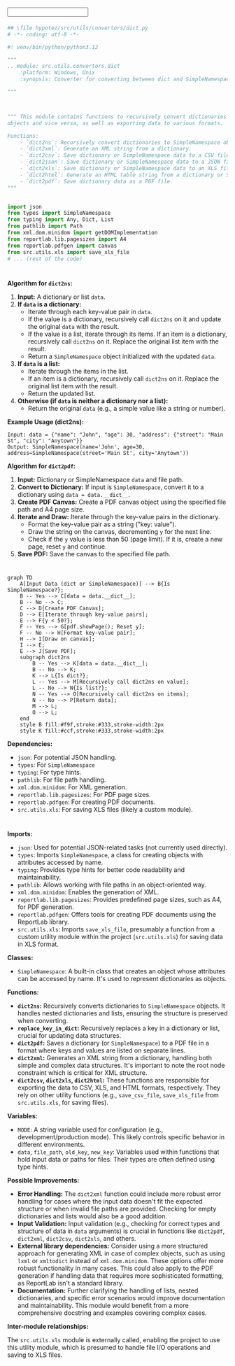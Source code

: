 # <input code>

```python
## \file hypotez/src/utils/convertors/dict.py
# -*- coding: utf-8 -*-

#! venv/bin/python/python3.12

"""
.. module: src.utils.convertors.dict 
	:platform: Windows, Unix
	:synopsis: Converter for converting between dict and SimpleNamespace objects

"""



""" This module contains functions to recursively convert dictionaries to SimpleNamespace
objects and vice versa, as well as exporting data to various formats.

Functions:
    - `dict2ns`: Recursively convert dictionaries to SimpleNamespace objects.
    - `dict2xml`: Generate an XML string from a dictionary.
    - `dict2csv`: Save dictionary or SimpleNamespace data to a CSV file.
    - `dict2json`: Save dictionary or SimpleNamespace data to a JSON file.
    - `dict2xls`: Save dictionary or SimpleNamespace data to an XLS file.
    - `dict2html`: Generate an HTML table string from a dictionary or SimpleNamespace object.
    - `dict2pdf`: Save dictionary data as a PDF file.
"""


import json
from types import SimpleNamespace
from typing import Any, Dict, List
from pathlib import Path
from xml.dom.minidom import getDOMImplementation
from reportlab.lib.pagesizes import A4
from reportlab.pdfgen import canvas
from src.utils.xls import save_xls_file
# ... (rest of the code)
```

# <algorithm>

**Algorithm for `dict2ns`:**

1. **Input:** A dictionary or list `data`.
2. **If `data` is a dictionary:**
   - Iterate through each key-value pair in `data`.
   - If the value is a dictionary, recursively call `dict2ns` on it and update the original `data` with the result.
   - If the value is a list, iterate through its items. If an item is a dictionary, recursively call `dict2ns` on it.  Replace the original list item with the result.
   - Return a `SimpleNamespace` object initialized with the updated `data`.
3. **If `data` is a list:**
   - Iterate through the items in the list.
   - If an item is a dictionary, recursively call `dict2ns` on it. Replace the original list item with the result.
   - Return the updated list.
4. **Otherwise (if `data` is neither a dictionary nor a list):**
   - Return the original `data` (e.g., a simple value like a string or number).

**Example Usage (dict2ns):**

```
Input: data = {"name": "John", "age": 30, "address": {"street": "Main St", "city": "Anytown"}}
Output: SimpleNamespace(name='John', age=30, address=SimpleNamespace(street='Main St', city='Anytown'))
```

**Algorithm for `dict2pdf`:**

1. **Input:** Dictionary or SimpleNamespace `data` and file path.
2. **Convert to Dictionary:** If input is `SimpleNamespace`, convert it to a dictionary using `data = data.__dict__`.
3. **Create PDF Canvas:** Create a PDF canvas object using the specified file path and A4 page size.
4. **Iterate and Draw:** Iterate through the key-value pairs in the dictionary.
   - Format the key-value pair as a string ("key: value").
   - Draw the string on the canvas, decrementing `y` for the next line.
   - Check if the `y` value is less than 50 (page limit). If it is, create a new page, reset `y` and continue.
5. **Save PDF:** Save the canvas to the specified file path.


# <mermaid>

```mermaid
graph TD
    A[Input Data (dict or SimpleNamespace)] --> B{Is SimpleNamespace?};
    B -- Yes --> C[data = data.__dict__];
    B -- No --> C;
    C --> D[Create PDF Canvas];
    D --> E[Iterate through key-value pairs];
    E --> F{y < 50?};
    F -- Yes --> G[pdf.showPage(); Reset y];
    F -- No --> H[Format key-value pair];
    H --> I[Draw on canvas];
    I --> E;
    E --> J[Save PDF];
    subgraph dict2ns
        B -- Yes --> K[data = data.__dict__];
        B -- No --> K;
        K --> L{Is dict?};
        L -- Yes --> M[Recursively call dict2ns on value];
        L -- No --> N{Is list?};
        N -- Yes --> O[Recursively call dict2ns on items];
        N -- No --> P[Return data];
        M --> L;
        O --> L;
    end
    style B fill:#f9f,stroke:#333,stroke-width:2px
    style K fill:#ccf,stroke:#333,stroke-width:2px

```

**Dependencies:**

* `json`: For potential JSON handling.
* `types`: For `SimpleNamespace`
* `typing`: For type hints.
* `pathlib`: For file path handling.
* `xml.dom.minidom`: For XML generation.
* `reportlab.lib.pagesizes`: For PDF page sizes.
* `reportlab.pdfgen`: For creating PDF documents.
* `src.utils.xls`: For saving XLS files (likely a custom module).


# <explanation>

**Imports:**

* `json`: Used for potential JSON-related tasks (not currently used directly).
* `types`: Imports `SimpleNamespace`, a class for creating objects with attributes accessed by name.
* `typing`: Provides type hints for better code readability and maintainability.
* `pathlib`: Allows working with file paths in an object-oriented way.
* `xml.dom.minidom`: Enables the generation of XML.
* `reportlab.lib.pagesizes`: Provides predefined page sizes, such as A4, for PDF generation.
* `reportlab.pdfgen`: Offers tools for creating PDF documents using the ReportLab library.
* `src.utils.xls`: Imports `save_xls_file`, presumably a function from a custom utility module within the project (`src.utils.xls`) for saving data in XLS format.

**Classes:**

* `SimpleNamespace`: A built-in class that creates an object whose attributes can be accessed by name. It's used to represent dictionaries as objects.


**Functions:**

* **`dict2ns`:** Recursively converts dictionaries to `SimpleNamespace` objects.  It handles nested dictionaries and lists, ensuring the structure is preserved when converting.
* **`replace_key_in_dict`:** Recursively replaces a key in a dictionary or list, crucial for updating data structures.
* **`dict2pdf`:** Saves a dictionary (or `SimpleNamespace`) to a PDF file in a format where keys and values are listed on separate lines.
* **`dict2xml`:** Generates an XML string from a dictionary, handling both simple and complex data structures. It's important to note the root node constraint which is critical for XML structure.
* **`dict2csv`, `dict2xls`, `dict2html`:** These functions are responsible for exporting the data to CSV, XLS, and HTML formats, respectively.  They rely on other utility functions (e.g., `save_csv_file`, `save_xls_file` from `src.utils.xls`, for saving files).


**Variables:**

* `MODE`:  A string variable used for configuration (e.g., development/production mode). This likely controls specific behavior in different environments.
* `data`, `file_path`, `old_key`, `new_key`:  Variables used within functions that hold input data or paths for files. Their types are often defined using type hints.

**Possible Improvements:**

* **Error Handling:** The `dict2xml` function could include more robust error handling for cases where the input data doesn't fit the expected structure or when invalid file paths are provided.  Checking for empty dictionaries and lists would also be a good addition.
* **Input Validation:** Input validation (e.g., checking for correct types and structure of data in `data` arguments) is crucial in functions like `dict2pdf`, `dict2xml`, `dict2csv`, `dict2xls`, and others.
* **External library dependencies:** Consider using a more structured approach for generating XML in case of complex objects, such as using `lxml` or `xmltodict` instead of `xml.dom.minidom`. These options offer more robust functionality in many cases. This could also apply to the PDF generation if handling data that requires more sophisticated formatting, as ReportLab isn't a standard library.
* **Documentation:** Further clarifying the handling of lists, nested dictionaries, and specific error scenarios would improve documentation and maintainability. This module would benefit from a more comprehensive docstring and examples covering complex cases.

**Inter-module relationships:**

The `src.utils.xls` module is externally called, enabling the project to use this utility module, which is presumed to handle file I/O operations and saving to XLS files.